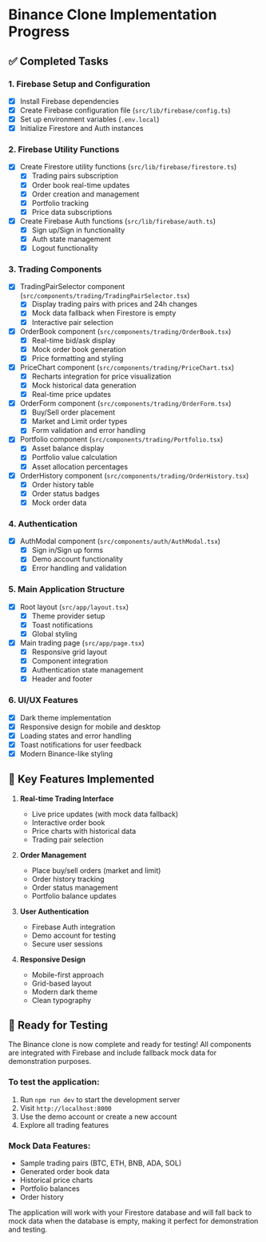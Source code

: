 # Binance Clone Implementation Progress

## ✅ Completed Tasks

### 1. Firebase Setup and Configuration
- [x] Install Firebase dependencies
- [x] Create Firebase configuration file (`src/lib/firebase/config.ts`)
- [x] Set up environment variables (`.env.local`)
- [x] Initialize Firestore and Auth instances

### 2. Firebase Utility Functions
- [x] Create Firestore utility functions (`src/lib/firebase/firestore.ts`)
  - [x] Trading pairs subscription
  - [x] Order book real-time updates
  - [x] Order creation and management
  - [x] Portfolio tracking
  - [x] Price data subscriptions
- [x] Create Firebase Auth functions (`src/lib/firebase/auth.ts`)
  - [x] Sign up/Sign in functionality
  - [x] Auth state management
  - [x] Logout functionality

### 3. Trading Components
- [x] TradingPairSelector component (`src/components/trading/TradingPairSelector.tsx`)
  - [x] Display trading pairs with prices and 24h changes
  - [x] Mock data fallback when Firestore is empty
  - [x] Interactive pair selection
- [x] OrderBook component (`src/components/trading/OrderBook.tsx`)
  - [x] Real-time bid/ask display
  - [x] Mock order book generation
  - [x] Price formatting and styling
- [x] PriceChart component (`src/components/trading/PriceChart.tsx`)
  - [x] Recharts integration for price visualization
  - [x] Mock historical data generation
  - [x] Real-time price updates
- [x] OrderForm component (`src/components/trading/OrderForm.tsx`)
  - [x] Buy/Sell order placement
  - [x] Market and Limit order types
  - [x] Form validation and error handling
- [x] Portfolio component (`src/components/trading/Portfolio.tsx`)
  - [x] Asset balance display
  - [x] Portfolio value calculation
  - [x] Asset allocation percentages
- [x] OrderHistory component (`src/components/trading/OrderHistory.tsx`)
  - [x] Order history table
  - [x] Order status badges
  - [x] Mock order data

### 4. Authentication
- [x] AuthModal component (`src/components/auth/AuthModal.tsx`)
  - [x] Sign in/Sign up forms
  - [x] Demo account functionality
  - [x] Error handling and validation

### 5. Main Application Structure
- [x] Root layout (`src/app/layout.tsx`)
  - [x] Theme provider setup
  - [x] Toast notifications
  - [x] Global styling
- [x] Main trading page (`src/app/page.tsx`)
  - [x] Responsive grid layout
  - [x] Component integration
  - [x] Authentication state management
  - [x] Header and footer

### 6. UI/UX Features
- [x] Dark theme implementation
- [x] Responsive design for mobile and desktop
- [x] Loading states and error handling
- [x] Toast notifications for user feedback
- [x] Modern Binance-like styling

## 🎯 Key Features Implemented

1. **Real-time Trading Interface**
   - Live price updates (with mock data fallback)
   - Interactive order book
   - Price charts with historical data
   - Trading pair selection

2. **Order Management**
   - Place buy/sell orders (market and limit)
   - Order history tracking
   - Order status management
   - Portfolio balance updates

3. **User Authentication**
   - Firebase Auth integration
   - Demo account for testing
   - Secure user sessions

4. **Responsive Design**
   - Mobile-first approach
   - Grid-based layout
   - Modern dark theme
   - Clean typography

## 🚀 Ready for Testing

The Binance clone is now complete and ready for testing! All components are integrated with Firebase and include fallback mock data for demonstration purposes.

### To test the application:
1. Run `npm run dev` to start the development server
2. Visit `http://localhost:8000`
3. Use the demo account or create a new account
4. Explore all trading features

### Mock Data Features:
- Sample trading pairs (BTC, ETH, BNB, ADA, SOL)
- Generated order book data
- Historical price charts
- Portfolio balances
- Order history

The application will work with your Firestore database and will fall back to mock data when the database is empty, making it perfect for demonstration and testing.
